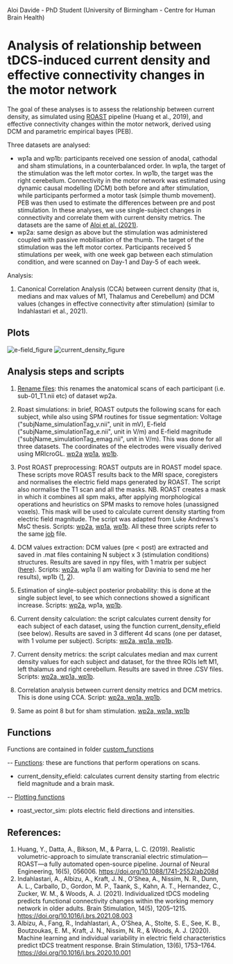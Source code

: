 Aloi Davide - PhD Student (University of Birmingham - Centre for Human Brain Health)

# Analysis of relationship between tDCS-induced current density and effective connectivity changes in the motor network

The goal of these analyses is to assess the relationship between current density, as simulated using [ROAST](https://github.com/andypotatohy/roast#5-outputs-of-roast-software) pipeline (Huang et al., 2019), and effective connectivity changes within the motor network, derived using DCM and parametric empirical bayes (PEB). 

Three datasets are analysed: 
- wp1a and wp1b: participants received one session of anodal, cathodal and sham stimulations, in a counterbalanced order. In wp1a, the target of the stimulation was the left motor cortex. In wp1b, the target was the right cerebellum. Connectivity in the motor network was estimated using dynamic causal modelling (DCM) both before and after stimulation, while participants performed a motor task (simple thumb movement). PEB was then used to estimate the differences between pre and post stimulation. In these analyses, we use single-subject changes in connectivity and correlate them with current density metrics. The datasets are the same of [Aloi et al. (2021)](https://www.sciencedirect.com/science/article/pii/S1053811921010533?via%3Dihub).
- wp2a: same design as above but the stimulation was administered coupled with passive mobilisation of the thumb. The target of the stimulation was the left motor cortex. Participants received 5 stimulations per week, with one week gap between each stimulation condition, and were scanned on Day-1 and Day-5 of each week.

Analysis:
1) Canonical Correlation Analysis (CCA) between current density (that is, medians and max values of M1, Thalamus and Cerebellum) and DCM values (changes in effective connectivity after stimulation) (similar to Indahlastari et al., 2021).

## Plots
![e-field_figure](https://user-images.githubusercontent.com/4202630/149754221-386e4582-4a39-4723-8e4f-cd94f999f839.png)
![current_density_figure](https://user-images.githubusercontent.com/4202630/149754258-0eecab03-5c3a-431a-a19c-42adada65021.png)

## Analysis steps and scripts

1) [Rename files](https://github.com/Davi93/wp1_2_roast/blob/main/wp2a_roast_1_rename_scans.py): this renames the anatomical scans of each participant (i.e. sub-01_T1.nii etc) of dataset wp2a. 
2) Roast simulations: in brief, ROAST outputs the following scans for each subject, while also using SPM routines for tissue segmentation: Voltage ("subjName_simulationTag_v.nii", unit in mV), E-field ("subjName_simulationTag_e.nii", unit in V/m) and E-field magnitude ("subjName_simulationTag_emag.nii", unit in V/m). This was done for all three datasets. The coordinates of the electrodes were visually derived using MRIcroGL. [wp2a](https://github.com/Davi93/wp1_2_roast/blob/main/wp2a_roast_2_roast_simulation.m) [wp1a](https://github.com/Davi93/wp1_2_roast/blob/main/wp1a_roast_2_roast_simulation.m), [wp1b](https://github.com/Davi93/wp1_2_roast/blob/main/wp1b_roast_2_roast_simulation.m). 

3) Post ROAST preprocessing: ROAST outputs are in ROAST model space. These scripts move ROAST results back to the MRI space, coregisters and normalises the electric field maps generated by ROAST. The script also normalise the T1 scan and all the masks. NB. ROAST creates a mask in which it combines all spm maks, after applying morphological operations and heuristics on SPM masks to remove holes (unassigned voxels). This mask will be used to calculate current density starting from electric field magnitude. The script was adapted from Luke Andrews's MsC thesis. Scripts: [wp2a](https://github.com/Davi93/wp1_2_roast/blob/main/wp2a_roast_3_post_roast_preprocessing.m), [wp1a](https://github.com/Davi93/wp1_2_roast/blob/main/wp1a_roast_3_post_roast_preprocessing.m), [wp1b](https://github.com/Davi93/wp1_2_roast/blob/main/wp1b_roast_3_post_roast_preprocessing.m). All these three scripts refer to the same [job](https://github.com/Davi93/wp1_2_roast/blob/main/wp2a_roast_3_post_roast_preprocessing_job.m) file.
4) DCM values extraction: DCM values (pre < post) are extracted and saved in .mat files containing N subject x 3 (stimulation conditions) structures. Results are saved in npy files, with 1 matrix per subject ([here](https://github.com/Davi93/wp1_2_roast/tree/main/all_dcm_results)). Scripts: [wp2a](https://github.com/Davi93/wp1_2_roast/blob/main/wp2a_roast_4_extract_single_dcms.m), wp1a (I am waiting for Davinia to send me her results), wp1b ([1](https://github.com/Davi93/wp1_2_roast/blob/main/wp1b_roast_4_1_run_and_extract_single_dcms.m), [2](https://github.com/Davi93/wp1_2_roast/blob/main/wp1b_roast_4_2_extract_single_dcms.m)).
5) Estimation of single-subject posterior probability: this is done at the single subject level, to see which connections showed a significant increase. Scripts: [wp2a](https://github.com/Davi93/wp1_2_roast/blob/main/wp2a_roast_5_single_subject_BMA.m), wp1a, [wp1b](https://github.com/Davi93/wp1_2_roast/blob/main/wp1b_roast_5_single_subject_BMA.m). 
6) Current density calculation: the script calculates current density for each subject of each dataset, using the function current_density_efield (see below). Results are saved in 3 different 4d scans (one per dataset, with 1 volume per subject). Scripts: [wp2a, wp1a, wp1b](https://github.com/Davi93/wp1_2_roast/blob/main/wp_all_6_current_density_calculation.ipynb).
7) Current density metrics: the script calculates median and max current density values for each subject and dataset, for the three ROIs left M1, left thalamus and right cerebellum. Results are saved in three .CSV files. Scripts: [wp2a, wp1a, wp1b](https://github.com/Davi93/wp1_2_roast/blob/main/wp_all_7_current_density_metrics.ipynb).
8) Correlation analysis between current density metrics and DCM metrics. This is done using CCA. Script: [wp2a, wp1a, wp1b](https://github.com/Davi93/wp1_2_roast/blob/main/wp_all_8_current_density_cor.ipynb).
9) Same as point 8 but for sham stimulation. [wp2a, wp1a, wp1b](https://github.com/Davi93/wp1_2_roast/blob/main/wp_all_8_current_density_cor_sham.ipynb)

## Functions
Functions are contained in folder [custom_functions](https://github.com/Davi93/wp1_2_roast/tree/main/custom_functions)

-- [Functions](https://github.com/Davi93/wp1_2_roast/blob/main/custom_functions/maps_functions.py): these are functions that perform operations on scans.
- current_density_efield: calculates current density starting from electric field magnitude and a brain mask. 

-- [Plotting functions](https://github.com/Davi93/wp1_2_roast/blob/main/custom_functions/plotting_functions.py)
- roast_vector_sim: plots electric field directions and intensities. 


## References:
1) Huang, Y., Datta, A., Bikson, M., & Parra, L. C. (2019). Realistic volumetric-approach to simulate transcranial electric stimulation—ROAST—a fully automated open-source pipeline. Journal of Neural Engineering, 16(5), 056006. https://doi.org/10.1088/1741-2552/ab208d
2) Indahlastari, A., Albizu, A., Kraft, J. N., O’Shea, A., Nissim, N. R., Dunn, A. L., Carballo, D., Gordon, M. P., Taank, S., Kahn, A. T., Hernandez, C., Zucker, W. M., & Woods, A. J. (2021). Individualized tDCS modeling predicts functional connectivity changes within the working memory network in older adults. Brain Stimulation, 14(5), 1205–1215. https://doi.org/10.1016/j.brs.2021.08.003
3) Albizu, A., Fang, R., Indahlastari, A., O’Shea, A., Stolte, S. E., See, K. B., Boutzoukas, E. M., Kraft, J. N., Nissim, N. R., & Woods, A. J. (2020). Machine learning and individual variability in electric field characteristics predict tDCS treatment response. Brain Stimulation, 13(6), 1753–1764. https://doi.org/10.1016/j.brs.2020.10.001

